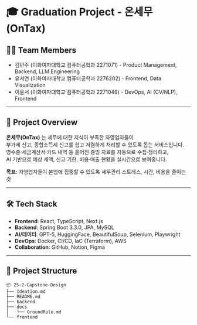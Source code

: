 # 🎓 Graduation Project - 온세무 (OnTax)

## 👩‍💻 Team Members

- 김민주 (이화여자대학교 컴퓨터공학과 2271071) - Product Management, Backend, LLM Engineering
- 유서연 (이화여자대학교 컴퓨터공학과 2276202) - Frontend, Data Visualization
- 이윤서 (이화여자대학교 컴퓨터공학과 2271049) - DevOps, AI (CV/NLP), Frontend

---

## 📌 Project Overview

**온세무(OnTax)** 는 세무에 대한 지식이 부족한 자영업자들이  
부가세 신고, 종합소득세 신고를 쉽고 저렴하게 처리할 수 있도록 돕는 서비스입니다.  
영수증·세금계산서·카드 내역 등 흩어진 증빙 자료를 자동으로 수집·정리하고,  
AI 기반으로 예상 세액, 신고 기한, 비용·매출 현황을 실시간으로 보여줍니다.

**목표:** 자영업자들이 본업에 집중할 수 있도록 세무관리 스트레스, 시간, 비용을 줄이는 것

---

## 🛠️ Tech Stack

- **Frontend**: React, TypeScript, Next.js
- **Backend**: Spring Boot 3.3.0, JPA, MySQL
- **AI/데이터**: GPT-5, HuggingFace, BeautifulSoup, Selenium, Playwright
- **DevOps**: Docker, CI/CD, IaC (Terraform), AWS
- **Collaboration**: GitHub, Notion, Figma

---

## 📂 Project Structure

```
📦 25-2-Capstone-Design
├── Ideation.md
├── README.md
├── backend
├── docs
│   └── GroundRule.md
└── frontend
```
